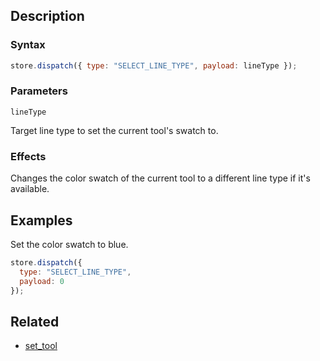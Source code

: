 ## Description

### Syntax

```javascript
store.dispatch({ type: "SELECT_LINE_TYPE", payload: lineType });
```

### Parameters

`lineType`

Target line type to set the current tool's swatch to.

### Effects

Changes the color swatch of the current tool to a different line type if it's available.

## Examples

Set the color swatch to blue.

```javascript
store.dispatch({
  type: "SELECT_LINE_TYPE",
  payload: 0
});
```

## Related

- [set_tool](./set_tool.md)
